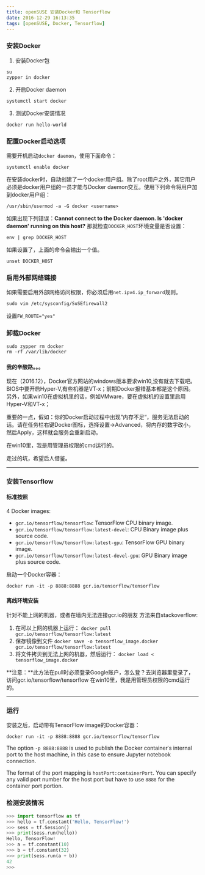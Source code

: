 ```yaml
---
title: openSUSE 安装Docker和 Tensorflow
date: 2016-12-29 16:13:35
tags: [openSUSE, Docker, Tensorflow]
---
```


### 安装Docker
1. 安装Docker包
```
su
zypper in docker
```
2. 开启Docker daemon
```
systemctl start docker
```
3. 测试Docker安装情况
```
docker run hello-world
```

### 配置Docker启动选项
需要开机启动`docker daemon`，使用下面命令：
```
systemctl enable docker
```
在安装docker时，自动创建了一个docker用户组。除了root用户之外，其它用户必须是docker用户组的一员才能与Docker daemon交互。使用下列命令将用户加到docker用户组：
```
/usr/sbin/usermod -a -G docker <username>
```
如果出现下列错误：**Cannot connect to the Docker daemon. Is 'docker daemon' running on this host?**
那就检查`DOCKER_HOST`环境变量是否设置：
```
env | grep DOCKER_HOST
```
如果设置了，上面的命令会输出一个值。
```
unset DOCKER_HOST
```

### 启用外部网络链接
如果需要启用外部网络访问权限，你必须启用`net.ipv4.ip_forward`规则。
```
sudo vim /etc/sysconfig/SuSEfirewall2
```
设置`FW_ROUTE="yes"`


### 卸载Docker
```
sudo zypper rm docker
rm -rf /var/lib/docker
```

### `我的辛酸路。。。`
现在（2016.12），Docker官方网站的windows版本要求win10,没有就去下载吧。
BIOS中要开启Hyper-V,有些机器是VT-x；前期Docker报错基本都是这个原因。
另外，如果win10在虚拟机里的话，例如VMware，要在虚拟机的设置里启用Hyper-V和VT-x；

重要的一点，假如：你的Docker启动过程中出现”内存不足“，服务无法启动的话。请在任务栏右键Docker图标，选择设置->Advanced，将内存的数字改小，然后Apply，这样就会服务会重新启动。

在win10里，我是用管理员权限的cmd运行的。

走过的坑，希望后人借鉴。




---

### 安装Tensorflow
#### 标准按照
4 Docker images:
+ `gcr.io/tensorflow/tensorflow`: TensorFlow CPU binary image.
+ `gcr.io/tensorflow/tensorflow:latest-devel`: CPU Binary image plus source code.
+ `gcr.io/tensorflow/tensorflow:latest-gpu`: TensorFlow GPU binary image.
+ `gcr.io/tensorflow/tensorflow:latest-devel-gpu`: GPU Binary image plus source code.

启动一个Docker容器：
```
docker run -it -p 8888:8888 gcr.io/tensorflow/tensorflow
```

#### 离线环境安装
针对不能上网的机器，或者在墙内无法连接gcr.io的朋友
方法来自stackoverflow:
1. 在可以上网的机器上运行：
`docker pull gcr.io/tensorflow/tensorflow:latest`
2. 保存镜像到文件
`docker save -o tensorflow_image.docker gcr.io/tensorflow/tensorflow:latest`
3. 将文件拷贝到无法上网的机器，然后运行：
`docker load < tensorflow_image.docker`

**注意：**此方法在pull时必须登录Google账户，怎么登？去浏览器里登录了，访问gcr.io/tensorflow/tensorflow
在win10里，我是用管理员权限的cmd运行的。


---

### 运行
安装之后，启动带有TensorFlow image的Docker容器：
```
docker run -it -p 8888:8888 gcr.io/tensorflow/tensorflow
```

The option `-p 8888:8888` is used to publish the Docker container᾿s internal port to the host machine, in this case to ensure Jupyter notebook connection.

The format of the port mapping is `hostPort:containerPort`. You can specify any valid port number for the host port but have to use `8888` for the container port portion.






### 检测安装情况
``` python
>>> import tensorflow as tf
>>> hello = tf.constant('Hello, TensorFlow!')
>>> sess = tf.Session()
>>> print(sess.run(hello))
Hello, TensorFlow!
>>> a = tf.constant(10)
>>> b = tf.constant(32)
>>> print(sess.run(a + b))
42
>>>
```

























